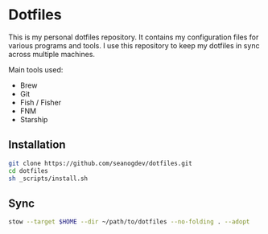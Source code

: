 # Dotfiles

This is my personal dotfiles repository. It contains my configuration files for various programs and tools. I use this repository to keep my dotfiles in sync across multiple machines.

Main tools used:

- Brew
- Git
- Fish / Fisher
- FNM
- Starship

## Installation

```sh
git clone https://github.com/seanogdev/dotfiles.git
cd dotfiles
sh _scripts/install.sh
```

## Sync

```sh
stow --target $HOME --dir ~/path/to/dotfiles --no-folding . --adopt
```
